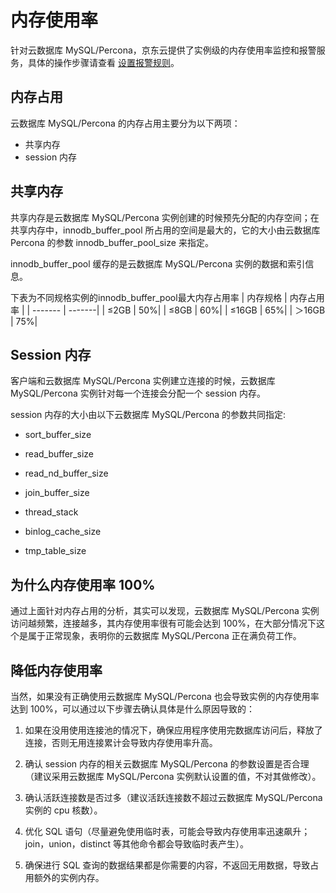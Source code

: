 # 内存使用率
针对云数据库 MySQL/Percona，京东云提供了实例级的内存使用率监控和报警服务，具体的操作步骤请查看 [设置报警规则](../Operation-Guide/Monitor-Alarm/Set-Alarm-Rules.md)。

## 内存占用

云数据库 MySQL/Percona 的内存占用主要分为以下两项：

* 共享内存
* session 内存

## 共享内存
共享内存是云数据库 MySQL/Percona 实例创建的时候预先分配的内存空间；在共享内存中，innodb_buffer_pool 所占用的空间是最大的，它的大小由云数据库 Percona 的参数 innodb_buffer_pool_size 来指定。

innodb_buffer_pool 缓存的是云数据库 MySQL/Percona 实例的数据和索引信息。

下表为不同规格实例的innodb_buffer_pool最大内存占用率
| 内存规格 | 内存占用率 |
| ------- | -------|
| ≤2GB | 50%|
| ≤8GB | 60%|
| ≤16GB | 65%|
| ＞16GB | 75%|

## Session 内存
客户端和云数据库 MySQL/Percona 实例建立连接的时候，云数据库 MySQL/Percona 实例针对每一个连接会分配一个 session 内存。

session 内存的大小由以下云数据库 MySQL/Percona 的参数共同指定:

* sort_buffer_size

* read_buffer_size

* read_nd_buffer_size

* join_buffer_size

* thread_stack

* binlog_cache_size

* tmp_table_size

## 为什么内存使用率 100%
通过上面针对内存占用的分析，其实可以发现，云数据库 MySQL/Percona 实例访问越频繁，连接越多，其内存使用率很有可能会达到 100%，在大部分情况下这个是属于正常现象，表明你的云数据库 MySQL/Percona 正在满负荷工作。

## 降低内存使用率
当然，如果没有正确使用云数据库 MySQL/Percona 也会导致实例的内存使用率达到 100%，可以通过以下步骤去确认具体是什么原因导致的：

1. 如果在没用使用连接池的情况下，确保应用程序使用完数据库访问后，释放了连接，否则无用连接累计会导致内存使用率升高。

2. 确认 session 内存的相关云数据库 MySQL/Percona 的参数设置是否合理（建议采用云数据库 MySQL/Percona 实例默认设置的值，不对其做修改）。

3. 确认活跃连接数是否过多（建议活跃连接数不超过云数据库 MySQL/Percona 实例的 cpu 核数）。

4. 优化 SQL 语句（尽量避免使用临时表，可能会导致内存使用率迅速飙升；join，union，distinct 等其他命令都会导致临时表产生）。

5. 确保进行 SQL 查询的数据结果都是你需要的内容，不返回无用数据，导致占用额外的实例内存。
